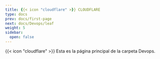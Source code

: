 ```yaml
---
title: {{< icon "cloudflare" >}} CLOUDFLARE
type: docs
prev: docs/first-page
next: docs/Devops/leaf
weight: 5
sidebar:
  open: false
---
```

{{< icon "cloudflare" >}}
Esta es la página principal de la carpeta Devops.
